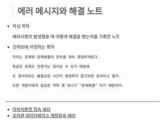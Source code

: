 > # 에러 메시지와 해결 노트

- 작성 목적

  에러사항이 발생했을 때 어떻게 해결을 했는지를 기록한 노트


- 깃허브에 커밋하는 목적

  ```
  우리는 문제와 문제해결의 연속을 계속 경험하게된다.

  똑같은 문제도 언젠가는 일어날 수 있기 때문에

  또 찾아야되는 불필요한 시간이 발생하지 않기위한 준비라고 할까.

  또한 개발자에게 필요한 덕목 중 하나가 "문제해결" 이기 때문이다.
  ```

<br>

<hr>

- [아파치톰캣 접속 에러](./sol01_apache_tomcat.md)
- [오라클 데이터베이스 계정접속 에러](./sol02_oracle_db_connect.md)
